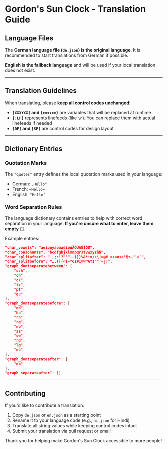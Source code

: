 # Gordon's Sun Clock - Translation Guide

## Language Files

The **German language file (`de.json`) is the original language**. It is recommended to start translations from German if possible. 

**English is the fallback language** and will be used if your local translation does not exist.

---

## Translation Guidelines

When translating, please **keep all control codes unchanged**:

- **`[XXXXXX]` and `{xxxxxx}`** are variables that will be replaced at runtime
- **`[:LF]`** represents linefeeds (like `\n`). You can replace them with actual linefeeds if needed
- **`[DF]` and `[SP]`** are control codes for design layout

---

## Dictionary Entries

### Quotation Marks
The `"quotes"` entry defines the local quotation marks used in your language:
- German: `„Hello"`
- French: `«Hello»`
- English: `"Hello"`

### Word Separation Rules

The language dictionary contains entries to help with correct word separation in your language. **If you're unsure what to enter, leave them empty `[]`**.

Example entries:

```json
"char_vowels": "aeiouyäöüáéíóúÄÖÜÁÉÍÓÚ",
"char_consonants": "bcdfghjklmnpqrstvwxyzñÑ",
"char_splitafter": ".,;:!?"'"-—)]}%&*+=/\\|>@#_×÷≈≠≤≥°¶•…"'»`",
"char_splitbefore": "„‚([{<$~^€£¥±©®™§†‡""'«¿¡",
"graph_dontseparatebetween": [
    "sch",
    "ch",
    "ck",
    "tz",
    "pf",
    "qu"
],
"graph_dontseparatebefore": [
    "nd",
    "hn",
    "rn",
    "rg",
    "nb",
    "sz",
    "sw",
    "rd",
    "lg",
    "nü"
],
"graph_dontseparateafter": [
    "nb"
],
"graph_separateafter": []
```

---

## Contributing

If you'd like to contribute a translation:

1. Copy `de.json` or `en.json` as a starting point
2. Rename it to your language code (e.g., `hi.json` for Hindi)
3. Translate all string values while keeping control codes intact
4. Submit your translation via pull request or email

Thank you for helping make Gordon's Sun Clock accessible to more people!
